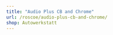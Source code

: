 ```yaml
---
title: "Audio Plus CB and Chrome"
url: /roscoe/audio-plus-cb-and-chrome/
shop: Autowerkstatt
---
```

